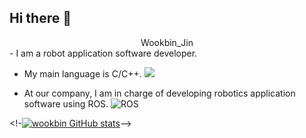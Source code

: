 ## Hi there 👋

<div align=center> 
 Wookbin_Jin
</div>
- I am a robot application software developer. 

- My main language is C/C++. <img src="https://img.shields.io/badge/c++-%2300599C.svg?style=for-the-badge&logo=c%2B%2B&logoColor=white"/>

- At our company, I am in charge of developing robotics application software using ROS. ![ROS](https://img.shields.io/badge/ROS-ROS2-gray?logo=ros&logoColor=white)

<!-[![wookbin GitHub stats](https://github-readme-stats.vercel.app/api?username=wookbin)](https://github.com/anuraghazra/github-readme-stats)-->



  
  
